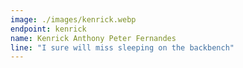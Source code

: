 ```yaml
---
image: ./images/kenrick.webp
endpoint: kenrick
name: Kenrick Anthony Peter Fernandes
line: "I sure will miss sleeping on the backbench"
---
```

